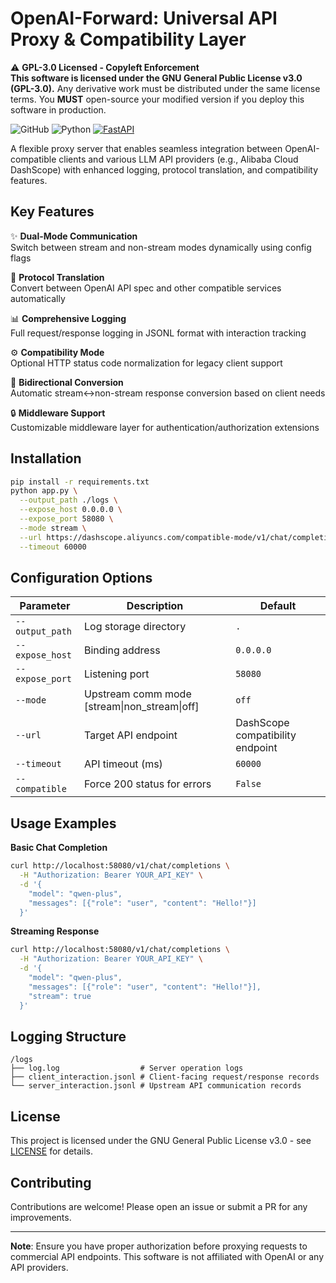 # OpenAI-Forward: Universal API Proxy & Compatibility Layer

⚠️ **GPL-3.0 Licensed - Copyleft Enforcement**  
**This software is licensed under the GNU General Public License v3.0 (GPL-3.0).** Any derivative work must be distributed under the same license terms. You **MUST** open-source your modified version if you deploy this software in production.


![GitHub](https://img.shields.io/github/license/yourusername/openai-forward)
![Python](https://img.shields.io/badge/python-3.8%2B-blue)
[![FastAPI](https://img.shields.io/badge/Framework-FastAPI-green)](https://fastapi.tiangolo.com/)

A flexible proxy server that enables seamless integration between OpenAI-compatible clients and various LLM API providers (e.g., Alibaba Cloud DashScope) with enhanced logging, protocol translation, and compatibility features.

## Key Features

✨ **Dual-Mode Communication**  
Switch between stream and non-stream modes dynamically using config flags

🌉 **Protocol Translation**  
Convert between OpenAI API spec and other compatible services automatically

📊 **Comprehensive Logging**  
Full request/response logging in JSONL format with interaction tracking

⚙️ **Compatibility Mode**  
Optional HTTP status code normalization for legacy client support

🔄 **Bidirectional Conversion**  
Automatic stream↔non-stream response conversion based on client needs

🔒 **Middleware Support**  
Customizable middleware layer for authentication/authorization extensions

## Installation

```bash
pip install -r requirements.txt
python app.py \
  --output_path ./logs \
  --expose_host 0.0.0.0 \
  --expose_port 58080 \
  --mode stream \
  --url https://dashscope.aliyuncs.com/compatible-mode/v1/chat/completions \
  --timeout 60000
```

## Configuration Options

| Parameter        | Description                                  | Default                              |
|------------------|----------------------------------------------|--------------------------------------|
| `--output_path`  | Log storage directory                        | `.`                                  |
| `--expose_host`  | Binding address                              | `0.0.0.0`                            |
| `--expose_port`  | Listening port                               | `58080`                              |
| `--mode`         | Upstream comm mode [stream\|non_stream\|off] | `off`                                |
| `--url`          | Target API endpoint                          | DashScope compatibility endpoint     |
| `--timeout`      | API timeout (ms)                             | `60000`                              |
| `--compatible`   | Force 200 status for errors                  | `False`                              |

## Usage Examples

**Basic Chat Completion**
```bash
curl http://localhost:58080/v1/chat/completions \
  -H "Authorization: Bearer YOUR_API_KEY" \
  -d '{
    "model": "qwen-plus",
    "messages": [{"role": "user", "content": "Hello!"}]
  }'
```

**Streaming Response**
```bash
curl http://localhost:58080/v1/chat/completions \
  -H "Authorization: Bearer YOUR_API_KEY" \
  -d '{
    "model": "qwen-plus",
    "messages": [{"role": "user", "content": "Hello!"}],
    "stream": true
  }'
```

## Logging Structure

```
/logs
├── log.log                  # Server operation logs
├── client_interaction.jsonl # Client-facing request/response records
└── server_interaction.jsonl # Upstream API communication records
```

## License

This project is licensed under the GNU General Public License v3.0 - see [LICENSE](LICENSE) for details.

## Contributing

Contributions are welcome! Please open an issue or submit a PR for any improvements.

---

**Note**: Ensure you have proper authorization before proxying requests to commercial API endpoints. This software is not affiliated with OpenAI or any API providers.
